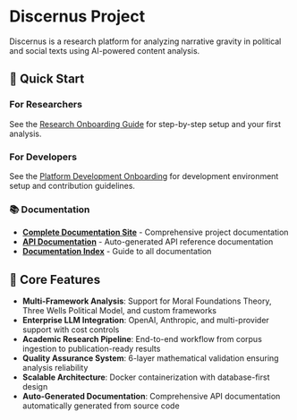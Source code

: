 # Discernus Project

Discernus is a research platform for analyzing narrative gravity in political and social texts using AI-powered content analysis.

## 🚀 Quick Start

### For Researchers
See the [Research Onboarding Guide](docs_site/docs/research-guide/getting-started/RESEARCHER_ONBOARDING.md) for step-by-step setup and your first analysis.

### For Developers  
See the [Platform Development Onboarding](docs_site/docs/platform-development/PLATFORM_DEV_ONBOARDING.md) for development environment setup and contribution guidelines.

### 📚 Documentation
- **[Complete Documentation Site](docs_site/site/index.html)** - Comprehensive project documentation
- **[API Documentation](docs_site/site/api/)** - Auto-generated API reference documentation
- **[Documentation Index](docs_site/docs/DOCUMENTATION_INDEX.md)** - Guide to all documentation

## 🎯 Core Features

- **Multi-Framework Analysis**: Support for Moral Foundations Theory, Three Wells Political Model, and custom frameworks
- **Enterprise LLM Integration**: OpenAI, Anthropic, and multi-provider support with cost controls
- **Academic Research Pipeline**: End-to-end workflow from corpus ingestion to publication-ready results
- **Quality Assurance System**: 6-layer mathematical validation ensuring analysis reliability
- **Scalable Architecture**: Docker containerization with database-first design
- **Auto-Generated Documentation**: Comprehensive API documentation automatically generated from source code 
